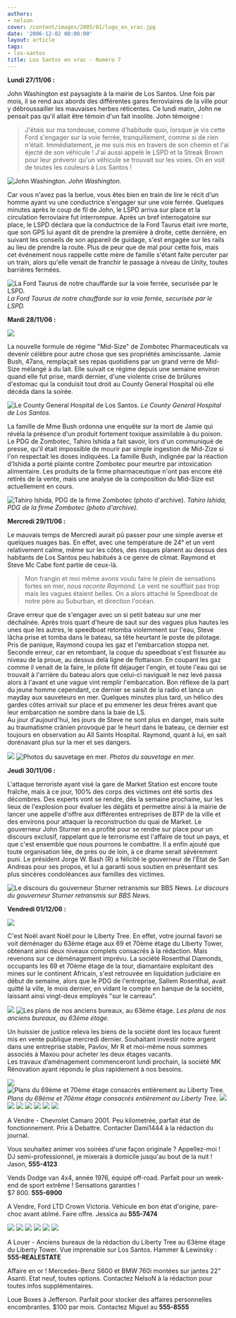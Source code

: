 ```yaml
---
authors:
- nelson
cover: /content/images/2005/01/logo_en_vrac.jpg
date: '2006-12-02 00:00:00'
layout: article
tags:
- los-santos
title: Los Santos en vrac - Numéro 7
---
```



 **Lundi 27/11/06 :**

John Washington est paysagiste à la mairie de Los Santos. Une fois par mois, il se rend aux abords des différentes gares ferroviaires de la ville pour y débroussailler les mauvaises herbes réticentes. Ce lundi matin, John ne pensait pas qu'il allait être témoin d'un fait insolite. John témoigne :

> J'étais sur ma tondeuse, comme d'habitude quoi, lorsque je vis cette Ford s'engager sur la voie ferrée, tranquillement, comme si de rien n'était. Immédiatement, je me suis mis en travers de son chemin et l'ai éjecté de son véhicule ! J'ai aussi appelé le LSPD et la Streak Brown pour leur prévenir qu'un véhicule se trouvait sur les voies. On en voit de toutes les couleurs à Los Santos !

![John Washington.](/content/images/2005/01/latondeuse.jpg)
_John Washington._

Car vous n'avez pas la berlue, vous êtes bien en train de lire le récit d'un homme ayant vu une conductrice s'engager sur une voie ferrée. Quelques minutes après le coup de fil de John, le LSPD arriva sur place et la circulation ferroviaire fut interrompue. Après un bref interrogatoire sur place, le LSPD déclara que la conductrice de la Ford Taurus était ivre morte, que son GPS lui ayant dit de prendre la première à droite, cette dernière, en suivant les conseils de son appareil de guidage, s'est engagée sur les rails au lieu de prendre la route. Plus de peur que de mal pour cette fois, mais cet événement nous rappelle cette mère de famille s'étant faite percuter par un train, alors qu'elle venait de franchir le passage à niveau de Unity, toutes barrières fermées.

![La Ford Taurus de notre chauffarde sur la voie ferrée, securisée par le LSPD.](/content/images/2005/01/lollatauru.jpg)
_La Ford Taurus de notre chauffarde sur la voie ferrée, securisée par le LSPD._

**Mardi 28/11/06 :**

![](/content/images/2005/01/midsize.jpg)

La nouvelle formule de régime "Mid-Size" de Zombotec Pharmaceuticals va devenir célèbre pour autre chose que ses propriétés amincissante. Jamie Bush, 47ans, remplaçait ses repas quotidiens par un grand verre de Mid-Size mélangé à du lait. Elle suivait ce régime depuis une semaine environ quand elle fut prise, mardi dernier, d'une violente crise de brûlures d'estomac qui la conduisit tout droit au County General Hospital où elle décéda dans la soirée.

![Le County General Hospital de Los Santos.](/content/images/2005/01/countyhos.jpg)
_Le County General Hospital de Los Santos._

La famille de Mme Bush ordonna une enquête sur la mort de Jamie qui révéla la présence d'un produit fortement toxique assimilable à du poison. Le PDG de Zombotec, Tahiro Ishida a fait savoir, lors d'un communiqué de presse, qu'il était impossible de mourir par simple ingestion de Mid-Zize si l'on respectait les doses indiquées. La famille Bush, indignée par la réaction d'Ishida a porté plainte contre Zombotec pour meurtre par intoxication alimentaire. Les produits de la firme pharmaceutique n'ont pas encore été retirés de la vente, mais une analyse de la composition du Mid-Size est actuellement en cours.

![Tahiro Ishida, PDG de la firme Zombotec (photo d'archive).](/content/images/2005/01/ishida.jpg)
_Tahiro Ishida, PDG de la firme Zombotec (photo d'archive)._

**Mercredi 29/11/06 :**

Le mauvais temps de Mercredi aurait pû passer pour une simple averse et quelques nuages bas. En effet, avec une température de 24° et un vent relativement calme, même sur les côtes, des risques planent au dessus des habitants de Los Santos peu habitués à ce genre de climat. Raymond et Steve Mc Cabe font partie de ceux-là.

> Mon frangin et moi même avons voulu faire le plein de sensations fortes en mer, _nous raconte Raymond._ Le vent ne soufflait pas trop mais les vagues étaient belles. On a alors attaché le Speedboat de notre père au Suburban, et direction l'océan.

Grave erreur que de s'engager avec un si petit bateau sur une mer déchaînée. Après trois quart d'heure de saut sur des vagues plus hautes les unes que les autres, le speedboat retomba violemment sur l'eau, Steve lâcha prise et tomba dans le bateau, sa tête heurtant le poste de pilotage. Pris de panique, Raymond coupa les gaz et l'embarcation stoppa net. Seconde erreur, car en retombant, la coque du speedboat s'est fissurée au niveau de la proue, au dessus delà ligne de flottaison. En coupant les gaz comme il venait de la faire, le pilote fit déjauger l'engin, et toute l'eau qui se trouvait à l'arrière du bateau alors que celui-ci naviguait le nez levé passa alors à l'avant et une vague vint remplir l'embarcation. Bon réflexe de la part du jeune homme cependant, ce dernier se saisit de la radio et lanca un mayday aux sauveteurs en mer. Quelques minutes plus tard, un hélico des gardes côtes arrivait sur place et pu emmener les deux frères avant que leur embarcation ne sombre dans la baie de LS.  
Au jour d'aujourd'hui, les jours de Steve ne sont plus en danger, mais suite au traumatisme crânien provoqué par le heurt dans le bateau, ce dernier est toujours en observation au All Saints Hospital. Raymond, quant à lui, en sait dorénavant plus sur la mer et ses dangers.

![](/content/images/2005/01/rescue.jpg)
![Photos du sauvetage en mer.](/content/images/2005/01/rescue2.jpg)
_Photos du sauvetage en mer._[](/content/images/2005/01/bincolsales.jpg)

**Jeudi 30/11/06 :**

L'attaque terroriste ayant visé la gare de Market Station est encore toute fraîche, mais à ce jour, 100% des corps des victimes ont été sortis des décombres. Des experts vont se rendre, dès la semaine prochaine, sur les lieux de l'explosion pour évaluer les dégâts et permettre ainsi à la mairie de lancer une appelle d'offre aux différentes entreprises de BTP de la ville et des environs pour attaquer la reconstruction du quai de Market. Le gouverneur John Sturner en a profité pour se rendre sur place pour un discours exclusif, rappelant que le terrorisme est l'affaire de tout un pays, et que c'est ensemble que nous pourrons le combattre. Il a enfin ajouté que toute organisation liée, de près ou de loin, à ce drame serait sévèrement puni. Le président Jorge W. Bash (R) a félicité le gouverneur de l'Etat de San Andreas pour ses propos, et lui a garanti sous soutien en présentant ses plus sincères condoléances aux familles des victimes.

![Le discours du gouverneur Sturner retransmis sur BBS News.](/content/images/2005/01/sturnerattentat.jpg)
_Le discours du gouverneur Sturner retransmis sur BBS News._

**Vendredi 01/12/06 :**

![](/content/images/2005/01/newlt.jpg)

C'est Noël avant Noël pour le Liberty Tree. En effet, votre journal favori se voit déménager du 63ème étage aux 69 et 70ème étage du Liberty Tower, obtenant ainsi deux niveaux complets consacrés à la rédaction. Mais revenons sur ce déménagement imprévu. La société Rosenthal Diamonds, occupants les 69 et 70ème étage de la tour, diamantaire exploitant des mines sur le continent Africain, s'est retrouvée en liquidation judiciaire en début de semaine, alors que le PDG de l'entreprise, Sallem Rosenthal, avait quitté la ville, le mois dernier, en vidant le compte en banque de la société, laissant ainsi vingt-deux employés "sur le carreau".

![](/content/images/2005/01/63rdfloor.jpg)
![Les plans de nos anciens bureaux, au 63ème étage.](/content/images/2005/01/ltdetail.jpg)
_Les plans de nos anciens bureaux, au 63ème étage._

Un huissier de justice releva les biens de la société dont les locaux furent mis en vente publique mercredi dernier. Souhaitant investir notre argent dans une entreprise stable, Pavlov, Mr R et moi-même nous sommes associés à Maxou pour acheter les deux étages vacants.  
Les travaux d’aménagement commenceront lundi prochain, la société MK Rénovation ayant répondu le plus rapidement à nos besoins.

![](/content/images/2005/01/69thfloor.jpg)
![Plans du 69ème et 70ème étage consacrés entièrement au Liberty Tree.](/content/images/2005/01/70thfloor.jpg)
_Plans du 69ème et 70ème étage consacrés entièrement au Liberty Tree._[](/content/images/2005/01/pannonces2.jpg)
![](/content/images/2005/01/damicamaro.jpg)
![](/content/images/2005/01/ledj.jpg)
![](/content/images/2005/01/dodgebackfront.jpg)
![](/content/images/2005/01/dodgeback.jpg)
![](/content/images/2005/01/ltd1.jpg)
![](/content/images/2005/01/ltd2.jpg)
![](/content/images/2005/01/ltd3.jpg)

A Vendre - Chevrolet Camaro 2001. Peu kilometrée, parfait état de fonctionnement. Prix à Debattre. Contacter Dami1444 à la rédaction du journal.

Vous souhaitez animer vos soirées d'une façon originale ? Appellez-moi ! DJ semi-professionnel, je mixerais à domicile jusqu'au bout de la nuit ! Jason, **555-4123**

Vends Dodge van 4x4, année 1976, équipé off-road. Parfait pour un week-end de sport extrême ! Sensations garanties !  
$7 800. **555-6900**

A Vendre, Ford LTD Crown Victoria. Véhicule en bon état d'origine, pare-choc avant abîmé. Faire offre. Jessica au **555-7474**

![](/content/images/2005/01/lttower.jpg)
![](/content/images/2005/01/hammer.jpg)
![](/content/images/2005/01/doublecruise.jpg)
![](/content/images/2005/01/doublecruise2.jpg)
![](/content/images/2005/01/doublecruise3.jpg)
![](/content/images/2005/01/boxes.jpg)

A Louer - Anciens bureaux de la rédaction du Liberty Tree au 63ème étage du Liberty Tower. Vue imprenable sur Los Santos. Hammer & Lewinsky : **555-REALESTATE**

Affaire en or ! Mercedes-Benz S600 et BMW 760i montées sur jantes 22" Asanti. Etat neuf, toutes options. Contactez NelsoN à la rédaction pour toutes infos supplémentaires.

Loue Boxes à Jefferson. Parfait pour stocker des affaires personnelles encombrantes. $100 par mois. Contactez Miguel au **555-8555**